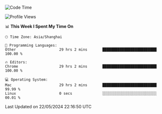 <!--START_SECTION:waka-->
![Code Time](http://img.shields.io/badge/Code%20Time-2%2C286%20hrs%2011%20mins-blue)

![Profile Views](http://img.shields.io/badge/Profile%20Views-0-blue)

📊 **This Week I Spent My Time On** 

```text
🕑︎ Time Zone: Asia/Shanghai

💬 Programming Languages: 
Other                    29 hrs 2 mins       █████████████████████████   100.00 % 

🔥 Editors: 
Chrome                   29 hrs 2 mins       █████████████████████████   100.00 % 

💻 Operating System: 
Mac                      29 hrs 2 mins       █████████████████████████   99.99 % 
Linux                    0 secs              ░░░░░░░░░░░░░░░░░░░░░░░░░   00.01 % 
```


 Last Updated on 22/05/2024 22:16:50 UTC
<!--END_SECTION:waka-->